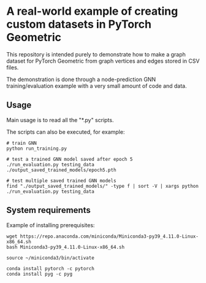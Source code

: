 # A real-world example of creating custom datasets in PyTorch Geometric

This repository is intended purely to demonstrate how to make a graph dataset for PyTorch Geometric from graph vertices and edges stored in CSV files.

The demonstration is done through a node-prediction GNN training/evaluation example with a very small amount of code and data.

## Usage

Main usage is to read all the "*.py" scripts.

The scripts can also be executed, for example:

	# train GNN
    python run_training.py
    
    # test a trained GNN model saved after epoch 5
    ./run_evaluation.py testing_data ./output_saved_trained_models/epoch5.pth
    
    # test multiple saved trained GNN models
    find "./output_saved_trained_models/" -type f | sort -V | xargs python ./run_evaluation.py testing_data

## System requirements

Example of installing prerequisites:

    wget https://repo.anaconda.com/miniconda/Miniconda3-py39_4.11.0-Linux-x86_64.sh
    bash Miniconda3-py39_4.11.0-Linux-x86_64.sh
    
    source ~/miniconda3/bin/activate
    
    conda install pytorch -c pytorch
    conda install pyg -c pyg

